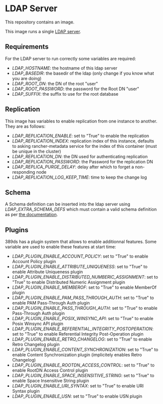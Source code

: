 LDAP Server
===========

This repository contains an image.

This image runs a single [LDAP server](http://directory.fedoraproject.org/).

## Requirements

For the LDAP server to run correctly some variables are required:

- *LDAP_HOSTNAME*: the hostname of this ldap server
- *LDAP_BASEDIR*: the basedir of the ldap (only change if you know what you are doing)
- *LDAP_ROOT_DN*: the DN of the root "user"
- *LDAP_ROOT_PASSWORD*: the password for the Root DN "user"
- *LDAP_SUFFIX*: the suffix to use for the root database

## Replication

This image has variables to enable replication from one instance to another. They are as follows:

- *LDAP_REPLICATION_ENABLE*: set to "True" to enable the replication
- *LDAP_REPLICATION_INDEX*: replication index of this instance, defaults to asking rancher-metadata service for the index of this container (must be unique in the cluster)
- *LDAP_REPLICATION_DN*: the DN used for authenticating replication
- *LDAP_REPLICATION_PASSWORD*: the Password for the replication DN
- *LDAP_REPLICA_PURGE_DELAY*: delay after which to forget a non-responding node
- *LDAP_REPLICATION_LOG_KEEP_TIME*: time to keep the change log

## Schema

A Schema definition can be inserted into the ldap server using *LDAP_EXTRA_SCHEMA_DEFS* which must contain a valid schema definition as per [the documentation](https://access.redhat.com/documentation/en-US/Red_Hat_Directory_Server/10/html/Administration_Guide/custom-schema-files.html).

## Plugins

389ds has a plugin system that allows to enable additionnal features. Some variable are used to enable these features at start time:

- *LDAP_PLUGIN_ENABLE_ACCOUNT_POLICY*: set to "True" to enable Account Policy plugin
- *LDAP_PLUGIN_ENABLE_ATTRIBUTE_UNIQUENESS*: set to "True" to enable Attribute Uniqueness plugin
- *LDAP_PLUGIN_ENABLE_DISTRIBUTED_NUMBERIC_ASSIGNMENT*: set to "True" to enable Distributed Numeric Assignment plugin
- *LDAP_PLUGIN_ENABLE_MEMBEROF*: set to "True" to enable MemberOf plugin
- *LDAP_PLUGIN_ENABLE_PAM_PASS_THROUGH_AUTH*: set to "True" to enable PAM Pass-Through Auth plugin
- *LDAP_PLUGIN_ENABLE_PASS_THROUGH_AUTH*: set to "True" to enable Pass-Through Auth plugin
- *LDAP_PLUGIN_ENABLE_POSIX_WINSYNC_API*: set to "True" to enable Posix Winsync API plugin
- *LDAP_PLUGIN_ENABLE_REFERENTIAL_INTEGRITY_POSTOPERATION*: set to "True" to enable Referential Integrity Post-Operation plugin
- *LDAP_PLUGIN_ENABLE_RETRO_CHANGELOG*: set to "True" to enable Retro Changelog plugin
- *LDAP_PLUGIN_ENABLE_CONTENT_SYNCHRONIZATION*: set to "True" to enable Content Synchronization plugin (implicitely enables Retro Changelog)
- *LDAP_PLUGIN_ENABLE_ROOTDN_ACCESS_CONTROL*: set to "True" to enable RootDN Access Control plugin
- *LDAP_PLUGIN_ENABLE_SPACE_INSENSITIVE_STRING*: set to "True" to enable Space Insensitive String plugin
- *LDAP_PLUGIN_ENABLE_URI_SYNTAX*: set to "True" to enable URI Syntax plugin
- *LDAP_PLUGIN_ENABLE_USN*: set to "True" to enable USN plugin
